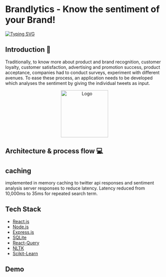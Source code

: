 # Brandlytics - Know the sentiment of your Brand! 

[![Typing SVG](https://readme-typing-svg.herokuapp.com?color=%231E112E&center=true&vCenter=true&width=700&lines=Brandlytics;A+sentiment+analysis+tool;Analyses+and+visualize+sentiment)](https://git.io/typing-svg)

## Introduction 📌

Traditionally, to know more about product and brand recognition, customer loyalty, customer satisfaction, advertising and promotion success, product acceptance, companies had to conduct surveys, experiment with different avenues. To ease these process, an application needs to be developed which analyses the sentiment by giving the individual tweets as input.

<p align="center">
  <a href="https://github.com/DevelopersLeague/Brandlytics">
    <img src="https://pngimage.net/wp-content/uploads/2020/03/certifi%C3%A9-twitter-png-3.png" alt="Logo" width="150" height="150">
  </a>

## Architecture & process flow 💻

<!-- add architechture here -->

## caching

implemented in memory caching to twitter api responses and sentiment analysis server responses to reduce latency. Latency reduced from 10,000ms to 35ms for repeated search term.

## Tech Stack 

 - [React.js](https://reactjs.org/)
 - [Node.js](https://nodejs.org/en/)
 - [Express.js](https://expressjs.com/)
 - [SQLite](https://www.mongodb.com/cloud/atlas)
 - [React-Query](https://react-query.tanstack.com/)
 - [NLTK](https://www.nltk.org/)
 - [Scikit-Learn](https://scikit-learn.org/stable/)

## Demo 
<!-- Add apple eg demo -->

